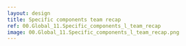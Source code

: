 ```yaml
---
layout: design
title: Specific components team recap
ref: 00.Global_11.Specific_components_l_team_recap
image: 00.Global_11.Specific_components_l_team_recap.png
---
```


